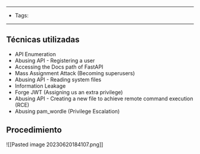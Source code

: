 ---------
- Tags:
---------------
## Técnicas utilizadas
- API Enumeration  
- Abusing API - Registering a user  
- Accessing the Docs path of FastAPI  
- Mass Assignment Attack (Becoming superusers)  
- Abusing API - Reading system files  
- Information Leakage  
- Forge JWT (Assigning us an extra privilege)  
- Abusing API - Creating a new file to achieve remote command execution (RCE)  
- Abusing pam_wordle (Privilege Escalation)
## Procedimiento

![[Pasted image 20230620184107.png]]


